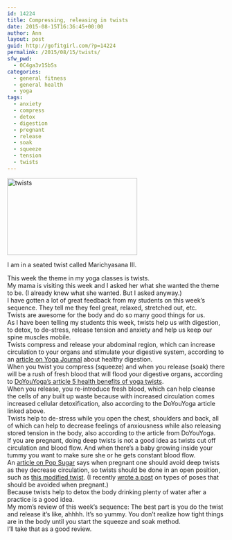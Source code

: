 ```yaml
---
id: 14224
title: Compressing, releasing in twists
date: 2015-08-15T16:36:45+00:00
author: Ann
layout: post
guid: http://gofitgirl.com/?p=14224
permalink: /2015/08/15/twists/
sfw_pwd:
  - 0C4ga3v1SbSs
categories:
  - general fitness
  - general health
  - yoga
tags:
  - anxiety
  - compress
  - detox
  - digestion
  - pregnant
  - release
  - soak
  - squeeze
  - tension
  - twists
---
```

<div id="attachment_14228" style="width: 310px" class="wp-caption alignleft">
  <a href="http://gofitgirl.com/2015/08/twists/twists/" rel="attachment wp-att-14228"><img class="size-medium wp-image-14228" src="http://gofitgirl.com/wp-content/uploads/2015/08/twists-300x177.jpg" alt="twists" width="300" height="177" /></a>
  
  <p class="wp-caption-text">
    I am in a seated twist called Marichyasana III.
  </p>
</div>

  
This week the theme in my yoga classes is twists.  
My mama is visiting this week and I asked her what she wanted the theme to be. (I already knew what she wanted. But I asked anyway.)  
I have gotten a lot of great feedback from my students on this week&#8217;s sequence. They tell me they feel great, relaxed, stretched out, etc.  
Twists are awesome for the body and do so many good things for us.  
As I have been telling my students this week, twists help us with digestion, to detox, to de-stress, release tension and anxiety and help us keep our spine muscles mobile.  
Twists compress and release your abdominal region, which can increase circulation to your organs and stimulate your digestive system, according to an [article on Yoga Journal](http://www.yogajournal.com/article/practice-section/healthy-twist/) about healthy digestion.  
When you twist you compress (squeeze) and when you release (soak) there will be a rush of fresh blood that will flood your digestive organs, according to [DoYouYoga&#8217;s article 5 health benefits of yoga twists](http://www.doyouyoga.com/5-health-benefits-of-yoga-twists/).  
When you release, you re-introduce fresh blood, which can help cleanse the cells of any built up waste because with increased circulation comes increased cellular detoxification, also according to the DoYouYoga article linked above.  
Twists help to de-stress while you open the chest, shoulders and back, all of which can help to decrease feelings of anxiousness while also releasing stored tension in the body, also according to the article from DoYouYoga.  
If you are pregnant, doing deep twists is not a good idea as twists cut off circulation and blood flow. And when there&#8217;s a baby growing inside your tummy you want to make sure she or he gets constant blood flow.  
An [article on Pop Sugar](http://www.popsugar.com/fitness/What-Avoid-Yoga-When-Pregnant-22617147) says when pregnant one should avoid deep twists as they decrease circulation, so twists should be done in an open position, such as [this modified twist](http://www.popsugar.com/moms/Hip-Back-Yoga-Stretches-Pregnancy-8215608#photo-8818182). (I recently [wrote a post](http://gofitgirl.com/2015/03/pregnant/) on types of poses that should be avoided when pregnant.)  
Because twists help to detox the body drinking plenty of water after a practice is a good idea.  
My mom&#8217;s review of this week&#8217;s sequence: The best part is you do the twist and release it&#8217;s like, ahhhh. It&#8217;s so yummy. You don&#8217;t realize how tight things are in the body until you start the squeeze and soak method.  
I&#8217;ll take that as a good review.